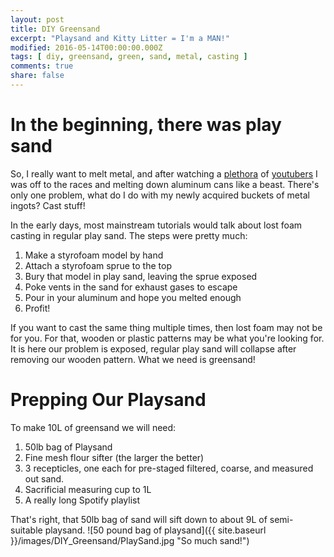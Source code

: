 ```yaml
---
layout: post
title: DIY Greensand
excerpt: "Playsand and Kitty Litter = I'm a MAN!"
modified: 2016-05-14T00:00:00.000Z
tags: [ diy, greensand, green, sand, metal, casting ]
comments: true
share: false
---
```


# In the beginning, there was play sand

So, I really want to melt metal, and after watching a  [plethora](https://www.youtube.com/watch?v=hHD10DjxM1g) of [youtubers](https://www.youtube.com/watch?v=f10hqYGIJCE) I was off to the races and melting down aluminum cans like a beast. There's only one problem, what do I do with my newly acquired buckets of metal ingots? Cast stuff!

In the early days, most mainstream tutorials would talk about lost foam casting in regular play sand. The steps were pretty much:

1. Make a styrofoam model by hand
2. Attach a styrofoam sprue to the top
3. Bury that model in play sand, leaving the sprue exposed
4. Poke vents in the sand for exhaust gases to escape
5. Pour in your aluminum and hope you melted enough
6. Profit!

If you want to cast the same thing multiple times, then lost foam may not be for you. For that, wooden or plastic patterns may be what you're looking for. It is here our problem is exposed, regular play sand will collapse after removing our wooden pattern. What we need is greensand!

# Prepping Our Playsand

To make 10L of greensand we will need:

1. 50lb bag of Playsand
2. Fine mesh flour sifter (the larger the better)
3. 3 recepticles, one each for pre-staged filtered, coarse, and measured out sand.
4. Sacrificial measuring cup to 1L
5. A really long Spotify playlist

That's right, that 50lb bag of sand will sift down to about 9L of semi-suitable playsand. ![50 pound bag of playsand]({{ site.baseurl }}/images/DIY_Greensand/PlaySand.jpg "So much sand!")
